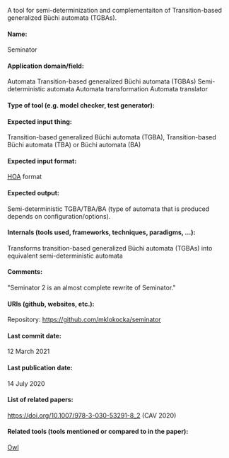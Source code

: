 A tool for semi-determinization and complementaiton of Transition-based generalized Büchi automata (TGBAs).

#### Name:
Seminator

#### Application domain/field:
Automata
Transition-based generalized Büchi automata (TGBAs)
Semi-deterministic automata
Automata transformation
Automata translator

#### Type of tool (e.g. model checker, test generator):

#### Expected input thing:
Transition-based generalized Büchi automata (TGBA), Transition-based Büchi automata (TBA) or Büchi automata (BA)

#### Expected input format:
[HOA](../Formats/HOA.md) format

#### Expected output:
Semi-deterministic TGBA/TBA/BA (type of automata that is produced depends on configuration/options).

#### Internals (tools used, frameworks, techniques, paradigms, ...):
Transforms transition-based generalized Büchi automata (TGBAs) into equivalent semi-deterministic automata

#### Comments:
"Seminator 2 is an almost complete rewrite of Seminator."

#### URIs (github, websites, etc.):
Repository: https://github.com/mklokocka/seminator

#### Last commit date:
12 March 2021

#### Last publication date:
14 July 2020

#### List of related papers:
https://doi.org/10.1007/978-3-030-53291-8_2 (CAV 2020)

#### Related tools (tools mentioned or compared to in the paper):
[Owl](Owl.md)